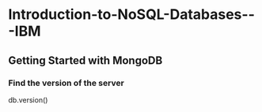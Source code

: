 # Introduction-to-NoSQL-Databases---IBM

## Getting Started with MongoDB

### Find the version of the server

db.version()
